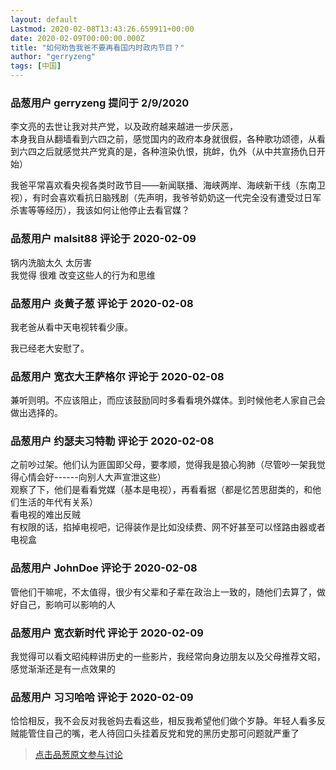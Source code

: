 ```yaml
---
layout: default
Lastmod: 2020-02-08T13:43:26.659911+00:00
date: 2020-02-09T00:00:00.000Z
title: "如何劝告我爸不要再看国内时政内节目？"
author: "gerryzeng"
tags: [中国]
---
```



### 品葱用户 **gerryzeng** 提问于 2/9/2020
    
李文亮的去世让我对共产党，以及政府越来越进一步厌恶，  
本身我自从翻墙看到六四之前，感觉国内的政府本身就很假，各种歌功颂德，从看到六四之后就感觉共产党真的是，各种渲染仇恨，挑衅，仇外（从中共宣扬仇日开始）  
  
我爸平常喜欢看央视各类时政节目——新闻联播、海峡两岸、海峡新干线（东南卫视），有时会喜欢看抗日脑残剧（先声明，我爷爷奶奶这一代完全没有遭受过日军杀害等等经历），我该如何让他停止去看官媒？
    
                

### 品葱用户 **malsit88** 评论于 2020-02-09
        
锅内洗脑太久 太厉害  
我觉得 很难 改变这些人的行为和思维
        
                

### 品葱用户 **炎黄子葱** 评论于 2020-02-08
        
我老爸从看中天电视转看少康。  
  
我已经老大安慰了。
        
                

### 品葱用户 **宽衣大王萨格尔** 评论于 2020-02-08
        
兼听则明。不应该阻止，而应该鼓励同时多看看境外媒体。到时候他老人家自己会做出选择的。
        
                

### 品葱用户 **约瑟夫习特勒** 评论于 2020-02-08
        
之前吵过架。他们认为匪国即父母，要孝顺，觉得我是狼心狗肺（尽管吵一架我觉得心情会好------向别人大声宣泄这些）  
观察了下，他们是看看党媒（基本是电视），再看看据（都是忆苦思甜类的，和他们生活的年代有关系）  
看电视的难出反贼  
有权限的话，掐掉电视吧，记得装作是比如没续费、网不好甚至可以怪路由器或者电视盒
        
                

### 品葱用户 **JohnDoe** 评论于 2020-02-08
        
管他们干嘛呢，不太值得，很少有父辈和子辈在政治上一致的，随他们去算了，做好自己，影响可以影响的人
        
                

### 品葱用户 **宽衣新时代** 评论于 2020-02-09
        
我觉得可以看文昭纯粹讲历史的一些影片，我经常向身边朋友以及父母推荐文昭，感觉渐渐还是有一点效果的
        
                

### 品葱用户 **习习哈哈** 评论于 2020-02-09
        
恰恰相反，我不会反对我爸妈去看这些，相反我希望他们做个岁静。年轻人看多反贼能管住自己的嘴，老人待回口头挂着反党和党的黑历史那可问题就严重了
        
                





> [点击品葱原文参与讨论](https://pincong.rocks/question/17762)

